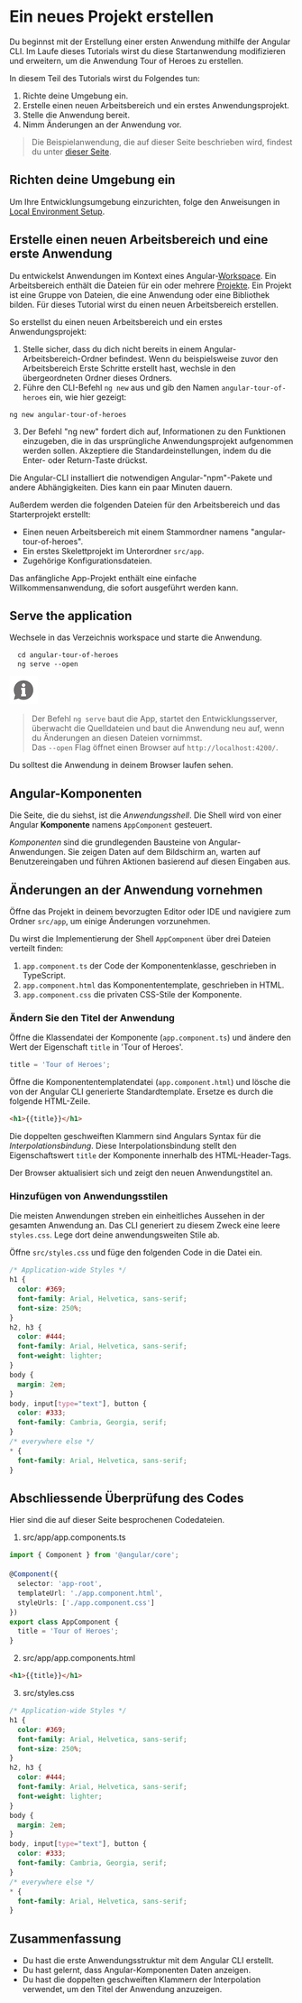 # Ein neues Projekt erstellen

Du beginnst mit der Erstellung einer ersten Anwendung mithilfe der Angular CLI. Im Laufe dieses Tutorials wirst du diese Startanwendung modifizieren und erweitern, um die Anwendung Tour of Heroes zu erstellen.

In diesem Teil des Tutorials wirst du Folgendes tun:

1. Richte deine Umgebung ein.
2. Erstelle einen neuen Arbeitsbereich und ein erstes Anwendungsprojekt.
3. Stelle die Anwendung bereit.
4. Nimm Änderungen an der Anwendung vor.


> Die Beispielanwendung, die auf dieser Seite beschrieben wird, findest du unter [dieser Seite](https://angular.io/generated/live-examples/toh-pt0/stackblitz.html).

## Richten deine Umgebung ein

Um Ihre Entwicklungsumgebung einzurichten, folge den Anweisungen in [Local Environment Setup](https://angular.io/guide/setup-local).


## Erstelle einen neuen Arbeitsbereich und eine erste Anwendung

Du entwickelst Anwendungen im Kontext eines Angular-[Workspace](https://angular.io/guide/glossary#workspace). Ein Arbeitsbereich enthält die Dateien für ein oder mehrere [Projekte](https://angular.io/guide/glossary#project). Ein Projekt ist eine Gruppe von Dateien, die eine Anwendung oder eine Bibliothek bilden. Für dieses Tutorial wirst du einen neuen Arbeitsbereich erstellen.

So erstellst du einen neuen Arbeitsbereich und ein erstes Anwendungsprojekt:

  1. Stelle sicher, dass du dich nicht bereits in einem Angular-Arbeitsbereich-Ordner befindest. Wenn du beispielsweise zuvor den Arbeitsbereich Erste Schritte erstellt hast, wechsle in den übergeordneten Ordner dieses Ordners.
  2. Führe den CLI-Befehl `ng new` aus und gib den Namen `angular-tour-of-heroes` ein, wie hier gezeigt:

```
ng new angular-tour-of-heroes
```

  3. Der Befehl "ng new" fordert dich auf, Informationen zu den Funktionen einzugeben, die in das ursprüngliche Anwendungsprojekt aufgenommen werden sollen. Akzeptiere die Standardeinstellungen, indem du die Enter- oder Return-Taste drückst.

Die Angular-CLI installiert die notwendigen Angular-"npm"-Pakete und andere Abhängigkeiten. Dies kann ein paar Minuten dauern.

Außerdem werden die folgenden Dateien für den Arbeitsbereich und das Starterprojekt erstellt:

  * Einen neuen Arbeitsbereich mit einem Stammordner namens "angular-tour-of-heroes".
  * Ein erstes Skelettprojekt im Unterordner `src/app`.
  * Zugehörige Konfigurationsdateien.

Das anfängliche App-Projekt enthält eine einfache Willkommensanwendung, die sofort ausgeführt werden kann.

## Serve the application

Wechsele in das Verzeichnis workspace und starte die Anwendung.

```
  cd angular-tour-of-heroes
  ng serve --open
```

![asset](../assets/images/hint.png)

> Der Befehl `ng serve` baut die App, startet den Entwicklungsserver,
überwacht die Quelldateien und baut die Anwendung neu auf, wenn du Änderungen an diesen Dateien vornimmst.\
Das `--open` Flag öffnet einen Browser auf `http://localhost:4200/`.


Du solltest die Anwendung in deinem Browser laufen sehen.

## Angular-Komponenten

Die Seite, die du siehst, ist die _Anwendungsshell_.
Die Shell wird von einer Angular **Komponente** namens `AppComponent` gesteuert.

_Komponenten_ sind die grundlegenden Bausteine von Angular-Anwendungen.
Sie zeigen Daten auf dem Bildschirm an, warten auf Benutzereingaben und führen Aktionen basierend auf diesen Eingaben aus.

## Änderungen an der Anwendung vornehmen

Öffne das Projekt in deinem bevorzugten Editor oder IDE und navigiere zum Ordner `src/app`, um einige Änderungen vorzunehmen.

Du wirst die Implementierung der Shell `AppComponent` über drei Dateien verteilt finden:

1. `app.component.ts` der Code der Komponentenklasse, geschrieben in TypeScript.
1. `app.component.html` das Komponententemplate, geschrieben in HTML.
1. `app.component.css` die privaten CSS-Stile der Komponente.

### Ändern Sie den Titel der Anwendung

Öffne die Klassendatei der Komponente (`app.component.ts`) und ändere den Wert der Eigenschaft `title` in 'Tour of Heroes'.

```typescript
title = 'Tour of Heroes';
```

Öffne die Komponententemplatendatei (`app.component.html`) und
lösche die von der Angular CLI generierte Standardtemplate.
Ersetze es durch die folgende HTML-Zeile.

```html
<h1>{{title}}</h1>
```

Die doppelten geschweiften Klammern sind Angulars Syntax für die *Interpolationsbindung*.
Diese Interpolationsbindung stellt den Eigenschaftswert `title` der Komponente
innerhalb des HTML-Header-Tags.

Der Browser aktualisiert sich und zeigt den neuen Anwendungstitel an.

### Hinzufügen von Anwendungsstilen

Die meisten Anwendungen streben ein einheitliches Aussehen in der gesamten Anwendung an.
Das CLI generiert zu diesem Zweck eine leere `styles.css`.
Lege dort deine anwendungsweiten Stile ab.

Öffne `src/styles.css` und füge den folgenden Code in die Datei ein.

```css
/* Application-wide Styles */
h1 {
  color: #369;
  font-family: Arial, Helvetica, sans-serif;
  font-size: 250%;
}
h2, h3 {
  color: #444;
  font-family: Arial, Helvetica, sans-serif;
  font-weight: lighter;
}
body {
  margin: 2em;
}
body, input[type="text"], button {
  color: #333;
  font-family: Cambria, Georgia, serif;
}
/* everywhere else */
* {
  font-family: Arial, Helvetica, sans-serif;
}
```

## Abschliessende Überprüfung des Codes

Hier sind die auf dieser Seite besprochenen Codedateien.

1. src/app/app.components.ts
```typescript
import { Component } from '@angular/core';

@Component({
  selector: 'app-root',
  templateUrl: './app.component.html',
  styleUrls: ['./app.component.css']
})
export class AppComponent {
  title = 'Tour of Heroes';
}
```
2. src/app/app.components.html
```html
<h1>{{title}}</h1>
```
3. src/styles.css
```css
/* Application-wide Styles */
h1 {
  color: #369;
  font-family: Arial, Helvetica, sans-serif;
  font-size: 250%;
}
h2, h3 {
  color: #444;
  font-family: Arial, Helvetica, sans-serif;
  font-weight: lighter;
}
body {
  margin: 2em;
}
body, input[type="text"], button {
  color: #333;
  font-family: Cambria, Georgia, serif;
}
/* everywhere else */
* {
  font-family: Arial, Helvetica, sans-serif;
}
```
## Zusammenfassung

* Du hast die erste Anwendungsstruktur mit dem Angular CLI erstellt.
* Du hast gelernt, dass Angular-Komponenten Daten anzeigen.
* Du hast die doppelten geschweiften Klammern der Interpolation verwendet, um den Titel der Anwendung anzuzeigen.